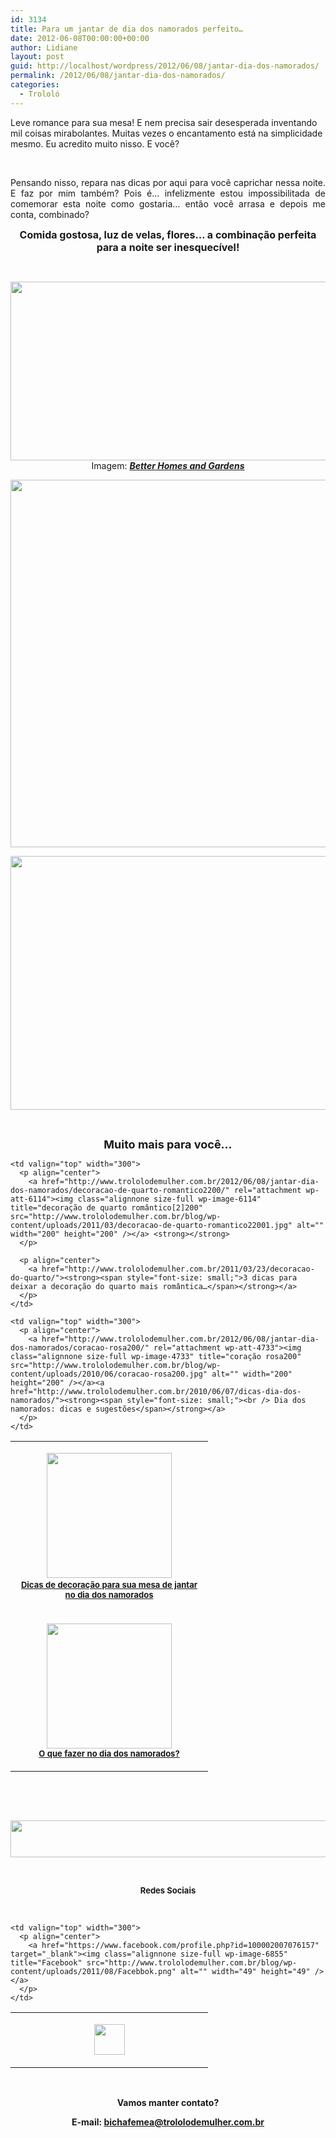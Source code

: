 ```yaml
---
id: 3134
title: Para um jantar de dia dos namorados perfeito…
date: 2012-06-08T00:00:00+00:00
author: Lidiane
layout: post
guid: http://localhost/wordpress/2012/06/08/jantar-dia-dos-namorados/
permalink: /2012/06/08/jantar-dia-dos-namorados/
categories:
  - Trololó
---
```

Leve romance para sua mesa! E nem precisa sair desesperada inventando mil coisas mirabolantes. Muitas vezes o encantamento está na simplicidade mesmo. Eu acredito muito nisso. E você?

&nbsp;

<p align="justify">
  Pensando nisso, repara nas dicas por aqui para você caprichar nessa noite. E faz por mim também? Pois é… infelizmente estou impossibilitada de comemorar esta noite como gostaria… então você arrasa e depois me conta, combinado?
</p>

<!--more-->

<p align="center">
  <strong><span style="font-size: medium;">Comida gostosa, luz de velas, flores… a combinação perfeita para a noite ser inesquecível!</span></strong>
</p>

&nbsp;

<p align="center">
  <a href="http://www.trololodemulher.com.br/2012/06/08/jantar-dia-dos-namorados/dia-dos-namorados-2/" rel="attachment wp-att-8713"><img class="alignnone size-full wp-image-8713" title="DIA DOS NAMORADOS" src="http://www.trololodemulher.com.br/blog/wp-content/uploads/2012/06/DIA-DOS-NAMORADOS.png" alt="" width="600" height="286" /></a><br /> Imagem: <strong><em><a href="http://www.bhg.com/" target="_blank">Better Homes and Gardens</a></em></strong>
</p>

<p align="center">
  <a href="http://www.trololodemulher.com.br/2011/08/15/decoracao-faca-voce-mesma-3/"><img class="alignnone size-full wp-image-8714" title="DIA DOS NAMORADOS[2]" src="http://www.trololodemulher.com.br/blog/wp-content/uploads/2012/06/DIA-DOS-NAMORADOS2.png" alt="" width="523" height="588" /></a>
</p>

<p align="center">
  <a href="http://www.trololodemulher.com.br/2011/12/14/grelhados-receitas/"><img class="alignnone size-full wp-image-8711" title="DIA DOS NAMORADOS [3]" src="http://www.trololodemulher.com.br/blog/wp-content/uploads/2012/06/DIA-DOS-NAMORADOS-3.png" alt="" width="597" height="406" /></a>
</p>

&nbsp;

<p align="center">
  <strong><span style="font-size: large;">Muito mais para você…</span></strong>
</p>

<table width="600" border="0" cellspacing="0" cellpadding="2">
  <tr>
    <td valign="top" width="300">
      <p align="center">
        <a href="http://www.trololodemulher.com.br/2012/06/08/jantar-dia-dos-namorados/dia-dos-namorados-4200/" rel="attachment wp-att-8712"><img class="alignnone size-full wp-image-8712" title="DIA DOS NAMORADOS [4]200" src="http://www.trololodemulher.com.br/blog/wp-content/uploads/2012/06/DIA-DOS-NAMORADOS-4200.jpg" alt="" width="200" height="200" /></a><a href="http://www.trololodemulher.com.br/2009/05/28/decoracao-mesa-noite-namorados/"><strong><span style="font-size: small;"><br /> Dicas de decoração para sua mesa de jantar no dia dos namorados</span></strong></a>
      </p>
    </td>
    
    <td valign="top" width="300">
      <p align="center">
        <a href="http://www.trololodemulher.com.br/2012/06/08/jantar-dia-dos-namorados/decoracao-de-quarto-romantico2200/" rel="attachment wp-att-6114"><img class="alignnone size-full wp-image-6114" title="decoração de quarto romântico[2]200" src="http://www.trololodemulher.com.br/blog/wp-content/uploads/2011/03/decoracao-de-quarto-romantico22001.jpg" alt="" width="200" height="200" /></a> <strong></strong>
      </p>
      
      <p align="center">
        <a href="http://www.trololodemulher.com.br/2011/03/23/decoracao-do-quarto/"><strong><span style="font-size: small;">3 dicas para deixar a decoração do quarto mais romântica…</span></strong></a>
      </p>
    </td>
  </tr>
  
  <tr>
    <td valign="top" width="300">
      <p align="center">
        <a href="http://www.trololodemulher.com.br/2012/06/08/jantar-dia-dos-namorados/dia-dos-namorados200/" rel="attachment wp-att-6480"><img class="alignnone size-full wp-image-6480" title="dia dos namorados200" src="http://www.trololodemulher.com.br/blog/wp-content/uploads/2011/05/dia-dos-namorados200.jpg" alt="" width="200" height="200" /></a><br /> <a href="http://www.trololodemulher.com.br/2011/06/01/dia-dos-namorados-dicas/"><strong><span style="font-size: small;">O que fazer no dia dos namorados?</span></strong></a>
      </p>
    </td>
    
    <td valign="top" width="300">
      <p align="center">
        <a href="http://www.trololodemulher.com.br/2012/06/08/jantar-dia-dos-namorados/coracao-rosa200/" rel="attachment wp-att-4733"><img class="alignnone size-full wp-image-4733" title="coração rosa200" src="http://www.trololodemulher.com.br/blog/wp-content/uploads/2010/06/coracao-rosa200.jpg" alt="" width="200" height="200" /></a><a href="http://www.trololodemulher.com.br/2010/06/07/dicas-dia-dos-namorados/"><strong><span style="font-size: small;"><br /> Dia dos namorados: dicas e sugestões</span></strong></a>
      </p>
    </td>
  </tr>
</table>

&nbsp;

&nbsp;

<p align="center">
  <a href="http://feedburner.google.com/fb/a/mailverify?uri=blogbichafemea&loc=pt_BR" target="_blank"><img class="alignnone size-full wp-image-8451" title="Assine o Bicha Fêmea grátis!" src="http://www.trololodemulher.com.br/blog/wp-content/uploads/2012/01/rodapé.png" alt="" width="600" height="59" /></a>
</p>

&nbsp;

<p align="center">
  <strong><span style="font-size: small;">Redes Sociais</span></strong>
</p>

&nbsp;

<table width="600" border="0" cellspacing="0" cellpadding="2">
  <tr>
    <td valign="top" width="300">
      <p align="center">
        <a href="https://twitter.com/#%21/bichafemea" target="_blank"><img class="alignnone size-full wp-image-6857" title="Twitter" src="http://www.trololodemulher.com.br/blog/wp-content/uploads/2011/08/Twitter.png" alt="" width="49" height="49" /></a>
      </p>
    </td>
    
    <td valign="top" width="300">
      <p align="center">
        <a href="https://www.facebook.com/profile.php?id=100002007076157" target="_blank"><img class="alignnone size-full wp-image-6855" title="Facebook" src="http://www.trololodemulher.com.br/blog/wp-content/uploads/2011/08/Facebbok.png" alt="" width="49" height="49" /></a>
      </p>
    </td>
  </tr>
</table>

&nbsp;

<p align="center">
  <strong>Vamos manter contato?</strong>
</p>

<p align="center">
  <strong>E-mail: <a href="mailto:bichafemea@trololodemulher.com.br">bichafemea@trololodemulher.com.br</a></strong>
</p>
